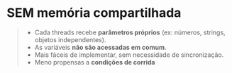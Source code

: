 # SEM memória compartilhada

> - Cada threads recebe **parâmetros próprios** (ex: números, strings, objetos independentes).
> - As variáveis **não são acessadas em comum**.
> - Mais fáceis de implementar, sem necessidade de sincronização.
> - Meno propensas a **condições de corrida**
